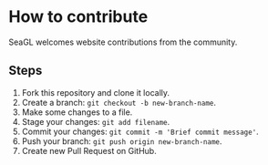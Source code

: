 # How to contribute

SeaGL welcomes website contributions from the community.

## Steps

1. Fork this repository and clone it locally.
2. Create a branch: `git checkout -b new-branch-name`.
3. Make some changes to a file.
4. Stage your changes: `git add filename`.
5. Commit your changes: `git commit -m 'Brief commit message'`.
6. Push your branch: `git push origin new-branch-name`.
7. Create new Pull Request on GitHub.
